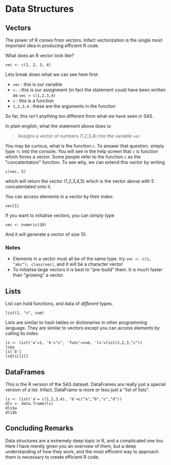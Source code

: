 Data Structures
===============

Vectors
-------

The power of R comes from vectors. Infact vectorization is the single most important
idea in producing efficient R code.

What does an R vector look like?

~~~{.r}
vec <- c(1, 2, 3, 4)
~~~

Lets break down what we can see here first:

* `vec` : this is our variable
* `<-` : this is our assignment (in fact the statement could have been written as `vec = c(1,2,3,4)`
* `c` : this is a function
* `1,2,3,4` : these are the arguments in the function

So far, this isn't anything too different from what we have seen in SAS.

In plain english, what the statement above does is:

> Assigns a vector of numbers (1,2,3,4) into the variable `vec`

You may be curious, what is the function `c`. To answer that question, simply type `?c`
into the console. You will see in the help screen that `c` is function which forms a vector.
Some people refer to the function `c` as the "concatentation" function. To see why, we can
extend this vector by writing

~~~{.r}
c(vec, 5)
~~~

which will return the vector (1,2,3,4,5) which is the vector above with 5 
concatentated onto it.

You can access elements in a vector by their index:

~~~{.r}
vec[1]
~~~

If you want to initialise vectors, you can simply type 

~~~{.r}
vec <- numeric(10)
~~~

And it will generate a vector of size 10.

### Notes

* Elements in a vector must all be of the same type. try `vec <- c(1, "abc"); class(vec)`, and it will be a character vector
* To initialise large vectors it is best to "pre-build" them. It is much faster than "growing" a vector. 

Lists
-----

List can hold functions, and data of _different_ types.

~~~{.r}
list(1, "s", sum)
~~~

Lists are similar to hash tables or dictionaries in other programming language.
They are similar to vectors except you can access elements by calling its index.

~~~{.r}
ls <- list('a'=1, 'b'="s", 'func'=sum, 'ls'=list(1,2,3,"c"))
ls$a
ls['b']
ls$ls[[1]]
~~~

DataFrames
----------

This is the R version of the SAS dataset. DataFrames are really just a special
version of a list. Infact, DataFrame is more or less just a "list of lists".

~~~{.r}
ls <- list('a'= c(1,2,3,4), 'b'=c("a","b","c","d"))
dls <- data.frame(ls)
dls$a
dls$b
~~~

Concluding Remarks
------------------

Data structures are a extremely deep topic in R, and a complicated one too.
Here I have merely given you an overview of them, but a deep understanding of how
they work, and the most efficient way to approach them is necessary to create efficient
R code.




